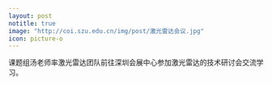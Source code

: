 ```yaml
---
layout: post
notitle: true
image: "http://coi.szu.edu.cn/img/post/激光雷达会议.jpg"
icon: picture-o
---
```


课题组汤老师率激光雷达团队前往深圳会展中心参加激光雷达的技术研讨会交流学习。